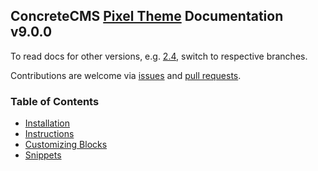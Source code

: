 ## ConcreteCMS [Pixel Theme](https://www.concrete5.org/marketplace/themes/pixel-9/) Documentation v9.0.0

To read docs for other versions, e.g. [2.4](https://www.concrete5.org/marketplace/themes/pixel/), switch to respective branches. 

Contributions are welcome via [issues](https://github.com/shahroq/theme_pixel_docs/issues) and [pull requests](https://github.com/shahroq/theme_pixel_docs/pulls).

### Table of Contents
- [Installation](pages/installation.md)
- [Instructions](pages/instructions.md)
- [Customizing Blocks](pages/customizing-blocks.md)
- [Snippets](pages/snippets.md)
